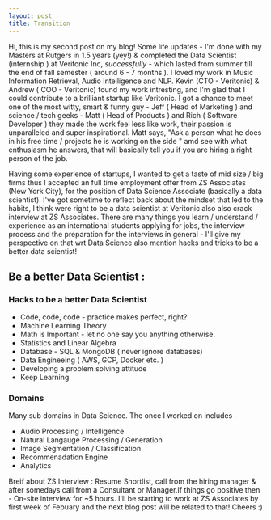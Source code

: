 ```yaml
---
layout: post
title: Transition 
---
```


Hi, this is my second post on my blog! Some life updates -  I'm done with my Masters at Rutgers in 1.5 years (yey!) & completed the Data Scientist (internship ) at Veritonic Inc, _successfully_ - which lasted from summer till the end of fall semester ( around 6 - 7 months ). I loved my work in Music Information Retrieval, Audio Intelligence and NLP. Kevin (CTO - Veritonic) & Andrew ( COO - Veritonic) found my work intresting, and I'm glad that I could contribute to a brilliant startup like Veritonic. I got a chance to meet one of the most witty, smart & funny guy - Jeff ( Head of Marketing ) and science / tech geeks - Matt ( Head of Products ) and Rich ( Software Developer ) they made the work feel less like work, their passion is unparalleled and super inspirational.  Matt says, "Ask a person what he does in his free time / projects he is working on the side " amd see with what enthusiasm he answers, that will basically tell you if you are hiring a right person of the job. 

Having some experience of startups, I wanted to get a taste of mid size / big firms thus I accepted an full time employment offer from ZS Associates (New York City), for the position of Data Science Associate (basically a data scientist). 
I've got sometime to reflect back about the mindset that led to the habits, I think were right to be a data scientist at Veritonic also also crack interview at ZS Associates. There are many things you learn / understand / experience as an international students applying for jobs, the interview process and the preparation for the interviews in general - I'll  give my perspective on that wrt Data Science also mention hacks and tricks to be a better data scientist!  

## Be a better Data Scientist : 

### Hacks to be a better Data Scientist 

- Code, code, code - practice makes perfect, right? 
- Machine Learning Theory 
- Math is Important - let no one say you anything otherwise. 
- Statistics and Linear Algebra  
- Database - SQL & MongoDB ( never ignore databases) 
- Data Engineeing ( AWS, GCP, Docker etc. ) 
- Developing a problem solving attitude
- Keep Learning 

### Domains
Many sub domains in Data Science. The once I worked on includes -

- Audio Processing / Intelligence  
- Natural Langauge Processing / Generation
- Image Segmentation / Classification 
- Recommenadation Engine 
- Analytics 

Breif about ZS Interview : Resume Shortlist, call from the hiring manager & after somedays call from a Consultant or Manager.If things go positive then - On-site interview for ~5 hours. 
I'll be starting to work at ZS Associates by first week of Febuary and the next blog post will be related to that! Cheers :) 
